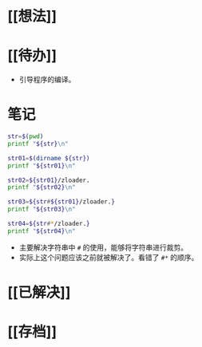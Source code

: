 # [[想法]]

# [[待办]]
- 引导程序的编译。
# 笔记
```bash
str=$(pwd)
printf "${str}\n"

str01=$(dirname ${str})
printf "${str01}\n"

str02=${str01}/zloader.
printf "${str02}\n"

str03=${str#${str01}/zloader.}
printf "${str03}\n"

str04=${str#*/zloader.}
printf "${str04}\n"
```
- 主要解决字符串中 `#` 的使用，能够将字符串进行裁剪。
- 实际上这个问题应该之前就被解决了。看错了 `#*` 的顺序。
# [[已解决]]

# [[存档]]